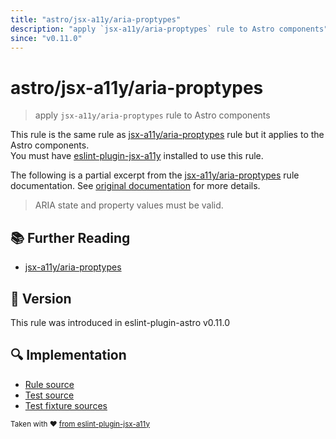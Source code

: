 ```yaml
---
title: "astro/jsx-a11y/aria-proptypes"
description: "apply `jsx-a11y/aria-proptypes` rule to Astro components"
since: "v0.11.0"
---
```


# astro/jsx-a11y/aria-proptypes

> apply `jsx-a11y/aria-proptypes` rule to Astro components

This rule is the same rule as [jsx-a11y/aria-proptypes] rule but it applies to the Astro components.  
You must have [eslint-plugin-jsx-a11y] installed to use this rule.

[eslint-plugin-jsx-a11y]: https://github.com/jsx-eslint/eslint-plugin-jsx-a11y
[jsx-a11y/aria-proptypes]: https://github.com/jsx-eslint/eslint-plugin-jsx-a11y/tree/HEAD/docs/rules/aria-proptypes.md

The following is a partial excerpt from the [jsx-a11y/aria-proptypes] rule documentation. See [original documentation][jsx-a11y/aria-proptypes] for more details.

> ARIA state and property values must be valid.

## :books: Further Reading

- [jsx-a11y/aria-proptypes]

## :rocket: Version

This rule was introduced in eslint-plugin-astro v0.11.0

## :mag: Implementation

- [Rule source](https://github.com/ota-meshi/eslint-plugin-astro/blob/main/src/rules/jsx-a11y/aria-proptypes.ts)
- [Test source](https://github.com/ota-meshi/eslint-plugin-astro/blob/main/tests/src/rules/jsx-a11y/aria-proptypes.ts)
- [Test fixture sources](https://github.com/ota-meshi/eslint-plugin-astro/tree/main/tests/fixtures/rules/jsx-a11y/aria-proptypes)

<sup>Taken with ❤️ [from eslint-plugin-jsx-a11y](https://github.com/jsx-eslint/eslint-plugin-jsx-a11y/tree/HEAD/docs/rules/aria-proptypes.md)</sup>
